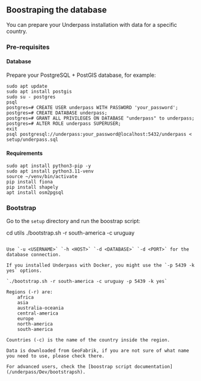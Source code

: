 ## Boostraping the database

You can prepare your Underpass installation with data for a specific country.

### Pre-requisites

#### Database

Prepare your PostgreSQL + PostGIS database, for example:

```
sudo apt update 
sudo apt install postgis
sudo su - postgres
psql
postgres=# CREATE USER underpass WITH PASSWORD 'your_password';
postgres=# CREATE DATABASE underpass;
postgres=# GRANT ALL PRIVILEGES ON DATABASE "underpass" to underpass;
postgres=# ALTER ROLE underpass SUPERUSER;
exit
psql postgresql://underpass:your_password@localhost:5432/underpass < setup/underpass.sql
```

#### Requirements

```
sudo apt install python3-pip -y
sudo apt install python3.11-venv
source ~/venv/bin/activate
pip install fiona
pip install shapely
apt install osm2pgsql
```

### Bootstrap

Go to the `setup` directory and run the boostrap script:

cd utils
./bootstrap.sh -r south-america -c uruguay
```

Use `-u <USERNAME>` `-h <HOST>` `-d <DATABASE>` `-d <PORT>` for the database connection.

If you installed Underpass with Docker, you might use the `-p 5439 -k yes` options.

`./bootstrap.sh -r south-america -c uruguay -p 5439 -k yes`

Regions (-r) are:
    africa
    asia
    australia-oceania
    central-america
    europe
    north-america
    south-america

Countries (-c) is the name of the country inside the region.

Data is downloaded from GeoFabrik, if you are not sure of what name you need to use, please check there.

For advanced users, check the [boostrap script documentation](/underpass/Dev/bootstrapsh).

